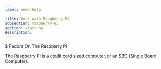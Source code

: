 ```yaml
---
label: need-help

title: Work with Raspberry Pi
subsection: raspberry-pi
section: start-hw
description:
---
```


$ Fedora On The Raspberry Pi

The Raspberry Pi is a credit card sized computer, or an SBC (Single Board Computer). 
